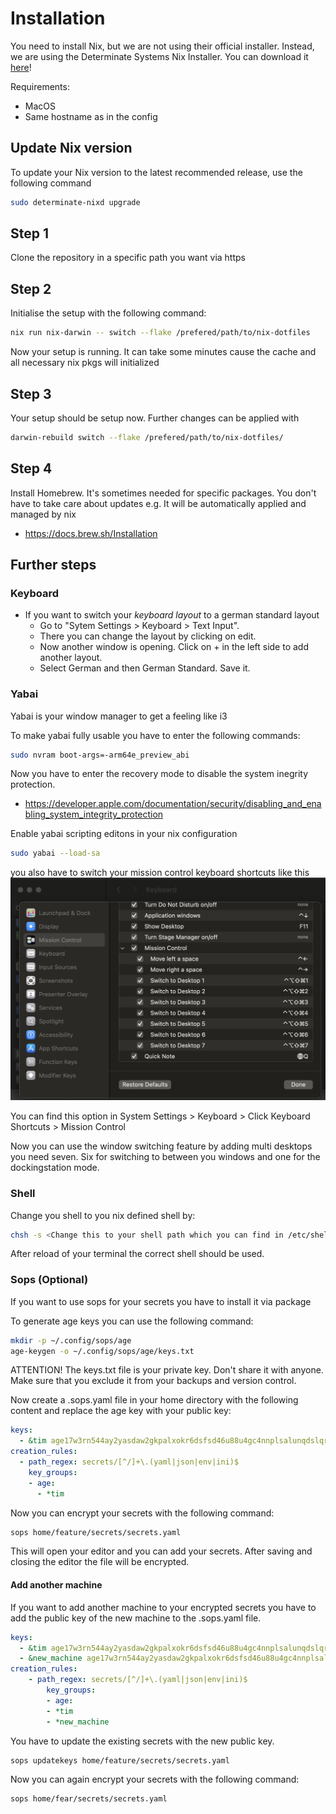 # Installation

You need to install Nix, but we are not using their official installer. Instead, we are using the Determinate Systems Nix Installer. You can download it [here](https://install.determinate.systems/determinate-pkg/stable/Universal)!

Requirements:
- MacOS
- Same hostname as in the config

## Update Nix version
To update your Nix version to the latest recommended release, use the following command
```bash
sudo determinate-nixd upgrade
```

## Step 1
Clone the repository in a specific path you want via https

## Step 2
Initialise the setup with the following command:
```bash
nix run nix-darwin -- switch --flake /prefered/path/to/nix-dotfiles
```

Now your setup is running. It can take some minutes cause the cache and all necessary nix pkgs will initialized

## Step 3
Your setup should be setup now.
Further changes can be applied with
```bash
darwin-rebuild switch --flake /prefered/path/to/nix-dotfiles/
```

## Step 4
Install Homebrew. It's sometimes needed for specific packages. You don't have to take care about updates e.g. It will be automatically applied and managed by nix

- https://docs.brew.sh/Installation

## Further steps

### Keyboard
- If you want to switch your *keyboard layout* to a german standard layout 
    - Go to "Sytem Settings > Keyboard > Text Input". 
    - There you can change the layout by clicking on edit. 
    - Now another window is opening. Click on + in the left side to add another layout.
    - Select German and then German Standard. Save it.

### Yabai
Yabai is your window manager to get a feeling like i3

To make yabai fully usable you have to enter the following commands:

```bash
sudo nvram boot-args=-arm64e_preview_abi
```

Now you have to enter the recovery mode to disable the system inegrity protection.
- https://developer.apple.com/documentation/security/disabling_and_enabling_system_integrity_protection

Enable yabai scripting editons in your nix configuration

```bash
sudo yabai --load-sa
```

you also have to switch your mission control keyboard shortcuts like this ![Mission Control Keyboard shortcuts](docs/assets/mission_control_shortcuts.png)

You can find this option in System Settings > Keyboard > Click Keyboard Shortcuts > Mission Control

Now you can use the window switching feature by adding multi desktops you need seven. Six for switching to between you windows and one for the dockingstation mode.

### Shell
Change you shell to you nix defined shell by:

```bash
chsh -s <Change this to your shell path which you can find in /etc/shells there is a comment with shells managed by nix> 
```

After reload of your terminal the correct shell should be used.

### Sops (Optional)
If you want to use sops for your secrets you have to install it via package

To generate age keys you can use the following command:
```bash
mkdir -p ~/.config/sops/age
age-keygen -o ~/.config/sops/age/keys.txt
```
ATTENTION! The keys.txt file is your private key. Don't share it with anyone. Make sure that you exclude it from your backups and version control.

Now create a .sops.yaml file in your home directory with the following content and replace the age key with your public key:
```yaml
keys:
  - &tim age17w3rn544ay2yasdaw2gkpalxokr6dsfsd46u88u4gc4nnplsalunqdslqr2h4
creation_rules:
  - path_regex: secrets/[^/]+\.(yaml|json|env|ini)$
    key_groups:
    - age:
      - *tim
```

Now you can encrypt your secrets with the following command:
```bash
sops home/feature/secrets/secrets.yaml
```
This will open your editor and you can add your secrets. After saving and closing the editor the file will be encrypted.


#### Add another machine
If you want to add another machine to your encrypted secrets you have to add the public key of the new machine to the .sops.yaml file. 
```yaml
keys:
  - &tim age17w3rn544ay2yasdaw2gkpalxokr6dsfsd46u88u4gc4nnplsalunqdslqr2h4
  - &new_machine age17w3rn544ay2yasdaw2gkpalxokr6dsfsd46u88u4gc4nnplsalunqdslqr2h4
creation_rules:
    - path_regex: secrets/[^/]+\.(yaml|json|env|ini)$
        key_groups:
        - age:
        - *tim
        - *new_machine
```

You have to update the existing secrets with the new public key.
```bash
sops updatekeys home/feature/secrets/secrets.yaml
```

Now you can again encrypt your secrets with the following command:
```bash
sops home/fear/secrets/secrets.yaml
```

